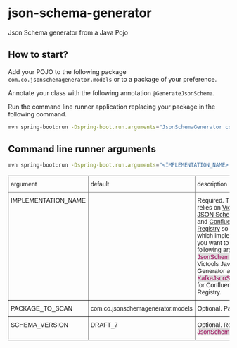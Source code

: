 # json-schema-generator

Json Schema generator from a Java Pojo

## How to start?

Add your POJO to the following package `com.co.jsonschemagenerator.models` or to a package of your preference. 

Annotate your class with the following annotation `@GenerateJsonSchema`.

Run the command line runner application replacing your package in the following command.

```bash
mvn spring-boot:run -Dspring-boot.run.arguments="JsonSchemaGenerator com.co.jsonschemagenerator.models DRAFT_2020_12"
```

## Command line runner arguments

```bash
mvn spring-boot:run -Dspring-boot.run.arguments="<IMPLEMENTATION_NAME> <PACKAGE_TO_SCAN> <SCHEMA_VERSION>"
```

<style type="text/css">
.tg  {border-collapse:collapse;border-spacing:0;}
.tg td{border-color:black;border-style:solid;border-width:1px;font-family:Arial, sans-serif;font-size:14px;
  overflow:hidden;padding:10px 5px;word-break:normal;}
.tg th{border-color:black;border-style:solid;border-width:1px;font-family:Arial, sans-serif;font-size:14px;
  font-weight:normal;overflow:hidden;padding:10px 5px;word-break:normal;}
.tg .tg-0pky{border-color:inherit;text-align:left;vertical-align:top}
</style>
<table class="tg">
<thead>
  <tr>
    <th class="tg-0pky">argument</th>
    <th class="tg-0pky">default</th>
    <th class="tg-0pky">description</th>
  </tr>
</thead>
<tbody>
  <tr>
    <td class="tg-0pky">IMPLEMENTATION_NAME</td>
    <td class="tg-0pky"></td>
    <td class="tg-0pky">Required. This application relies on <a href="https://github.com/victools/jsonschema-generator">Victools Java JSON Schema Generator</a> and  <a href="https://github.com/confluentinc/schema-registry">Confluent Schema Registry</a> so you can scpecify which implementation do you want to use through the following argument  <span style="color:#905;background-color:#ddd">JsonSchemaGenerator</span> for Victools Java JSON Schema Generator and  <span style="color:#905;background-color:#ddd">KafkaJsonSchemaGenerator</span> for Confluent Schema Registry.</td>
  </tr>
  <tr>
    <td class="tg-0pky">PACKAGE_TO_SCAN</td>
    <td class="tg-0pky">com.co.jsonschemagenerator.models</td>
    <td class="tg-0pky">Optional. Package to scan.</td>
  </tr>
  <tr>
    <td class="tg-0pky">SCHEMA_VERSION</td>
    <td class="tg-0pky">DRAFT_7</td>
    <td class="tg-0pky">Optional. Required if using <span style="color:#905;background-color:#ddd">JsonSchemaGenerator</span></td>
  </tr>
</tbody>
</table>


